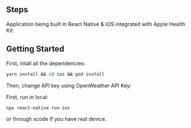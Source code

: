 ## Steps

Application being built in React Native & iOS integrated with Apple Health Kit

## Getting Started

First, intall all the dependencies:

```bash
yarn install && cd ios && pod install
```

Then, change API key using OpenWeather API Key:

First, run in local:

```bash
npx react-native run-ios
```

or through xcode if you have real device.